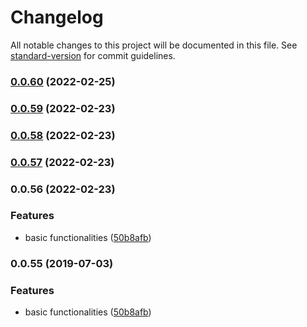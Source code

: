 # Changelog

All notable changes to this project will be documented in this file. See [standard-version](https://github.com/conventional-changelog/standard-version) for commit guidelines.

### [0.0.60](https://github.com/zzzgit/kaze/compare/v0.0.59...v0.0.60) (2022-02-25)

### [0.0.59](https://github.com/zzzgit/kaze/compare/v0.0.56...v0.0.59) (2022-02-23)

### [0.0.58](https://github.com/zzzgit/kaze/compare/v0.0.57...v0.0.58) (2022-02-23)

### [0.0.57](https://github.com/zzzgit/kaze/compare/v0.0.56...v0.0.57) (2022-02-23)

### 0.0.56 (2022-02-23)


### Features

* basic functionalities ([50b8afb](https://github.com/zzzgit/kaze/commit/50b8afbdf662f87e462428a0bee6118a198f5a21))

### 0.0.55 (2019-07-03)


### Features

* basic functionalities ([50b8afb](https://github.com/zzzgit/kaze/commit/50b8afb))
